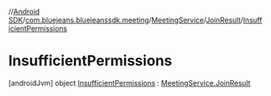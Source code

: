 //[Android SDK](../../../../../index.md)/[com.bluejeans.bluejeanssdk.meeting](../../../index.md)/[MeetingService](../../index.md)/[JoinResult](../index.md)/[InsufficientPermissions](index.md)



# InsufficientPermissions  
 [androidJvm] object [InsufficientPermissions](index.md) : [MeetingService.JoinResult](../index.md)   

